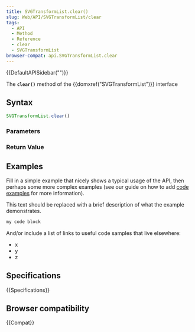 ```yaml
---
title: SVGTransformList.clear()
slug: Web/API/SVGTransformList/clear
tags:
  - API
  - Method
  - Reference
  - clear
  - SVGTransformList
browser-compat: api.SVGTransformList.clear
---
```

{{DefaultAPISidebar("")}}

The **`clear()`** method of the {{domxref("SVGTransformList")}} interface 

## Syntax

```js
SVGTransformList.clear()
```

### Parameters



### Return Value



## Examples

Fill in a simple example that nicely shows a typical usage of the API, then perhaps some more complex examples (see our guide on how to add [code examples](/en-US/docs/MDN/Contribute/Structures/Code_examples) for more information).

This text should be replaced with a brief description of what the example demonstrates.

```js
my code block
```

And/or include a list of links to useful code samples that live elsewhere:

*   x
*   y
*   z

## Specifications

{{Specifications}}

## Browser compatibility

{{Compat}}

